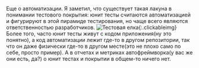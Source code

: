 ---
---
Еще о автоматизации.
Я заметил, что существует такая лакуна в понимании тестового покрытия: юнит тесты считаются автоматизацией и фигурируют в этой пирамиде тестирования, но чаще всего являются ответственностью разработчиков. 
![Тестовая елка]({{site.url}}/assets/images/testing_pyramid.png){:.clickableimg}
Более того, часто юнит тесты живут с кодом приложения(ну это понятно), а код автоматизации лежит где-то в другом репозитории, так что он даже физически где-то в другом месте(это не плохо само по себе, просто пример). А в отчетах и метриках автофреймворка(у вас же они есть, да?) о юнит тестах и покрытии в общем-то ничего нет.